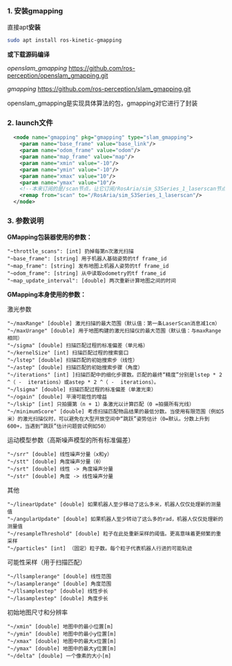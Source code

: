 ### 1. 安装gmapping

直接apt**安装**

```sh
sudo apt install ros-kinetic-gmapping
```

**或下载源码编译**

*openslam_gmapping* https://github.com/ros-perception/openslam_gmapping.git

*gmapping* https://github.com/ros-perception/slam_gmapping.git

openslam_gmapping是实现具体算法的包，gmapping对它进行了封装

### 2. launch文件

```xml
  <node name="gmapping" pkg="gmapping" type="slam_gmapping">
    <param name="base_frame" value="base_link"/>
    <param name="odom_frame" value="odom"/>
    <param name="map_frame" value="map"/>
    <param name="xmin" value="-10"/>
    <param name="ymin" value="-10"/>
    <param name="xmax" value="10"/>
    <param name="ymax" value="10"/>
    <!--本来订阅的是/scan节点，让它订阅/RosAria/sim_S3Series_1_laserscan节点-->
    <remap from="scan" to="/RosAria/sim_S3Series_1_laserscan"/>
  </node> 
```

### 3. 参数说明

**GMapping包装器使用的参数：**

```jade
"~throttle_scans": [int] 扔掉每第n次激光扫描
"~base_frame": [string] 用于机器人基础姿势的tf frame_id
"~map_frame": [string] 发布地图上机器人姿势的tf frame_id
"~odom_frame": [string] 从中读取odometry的tf frame_id
"~map_update_interval": [double] 两次重新计算地图之间的时间
```

**GMapping本身使用的参数：**

激光参数

```jade
"~/maxRange" [double] 激光扫描的最大范围（默认值：第一条LaserScan消息减1cm）
"~/maxUrange" [double] 用于地图构建的激光扫描仪的最大范围（默认值：与maxRange相同）
"~/sigma" [double] 扫描匹配过程的标准偏差（单元格）
"~/kernelSize" [int] 扫描匹配过程的搜索窗口
"~/lstep" [double] 扫描匹配的初始搜索步（线性）
"~/astep" [double] 扫描匹配的初始搜索步骤（角度）
"~/iterations" [int] ]扫描匹配中的细化步骤数。匹配的最终“精度”分别是lstep * 2 ^（ -  iterations）或astep * 2 ^（ -  iterations）。
"~/lsigma" [double] 扫描匹配过程的标准偏差（单激光束）
"~/ogain" [double] 平滑可能性的增益
"~/lskip" [int] 只拍摄第（n + 1）条激光以计算匹配（0 =拍摄所有光线）
"~/minimumScore" [double] 考虑扫描匹配物品结果的最低分数。当使用有限范围（例如5米）的激光扫描仪时，可以避免在大型开放空间中“跳跃”姿势估计（0=默认。分数上升到600+，当遇到“跳跃”估计问题尝试例如50）

```

运动模型参数（高斯噪声模型的所有标准偏差）

```jade
"~/srr" [double] 线性噪声分量（x和y）
"~/stt" [double] 角度噪声分量（θ）
"~/srt" [double] 线性 -> 角度噪声分量
"~/str" [double] 角度 -> 线性噪声分量
```

其他

```jade
"~/linearUpdate" [double] 如果机器人至少移动了这么多米，机器人仅仅处理新的测量值
"~/angularUpdate" [double] 如果机器人至少转动了这么多的rad，机器人仅仅处理新的测量值
"~/resampleThreshold" [double] 粒子在此处重新采样的阈值。更高意味着更频繁的重采样
"~/particles" [int] （固定）粒子数。每个粒子代表机器人行进的可能轨迹
```

可能性采样（用于扫描匹配）

```jade
"~/llsamplerange" [double] 线性范围
"~/lasamplerange" [double] 角度范围
"~/llsamplestep" [double] 线性步长
"~/lasamplestep" [double] 角度步长
```

初始地图尺寸和分辨率

```jade
"~/xmin" [double] 地图中的最小位置[m]
"~/ymin" [double] 地图中的最小y位置[m]
"~/xmax" [double] 地图中的最大x位置[m]
"~/ymax" [double] 地图中的最大y位置[m]
"~/delta" [double] 一个像素的大小[m]
```

